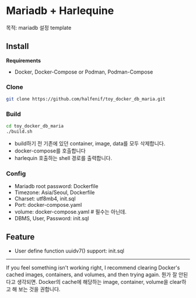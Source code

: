 # Mariadb + Harlequine

목적: mariadb 설정 template

## Install
**Requirements**
- Docker, Docker-Compose or Podman, Podman-Compose


### Clone
```bash
git clone https://github.com/halfenif/toy_docker_db_maria.git
```

### Build
```bash
cd toy_docker_db_maria
./build.sh
```
- build하기 전 기존에 있던 container, image, data를 모두 삭제합니다.
- docker-compose를 호출합니다
- harlequin 호출하는 shell 경로를 출력합니다.

### Config
- Mariadb root password: Dockerfile
- Timezone: Asia/Seoul, Dockerfile
- Charset: utf8mb4, init.sql
- Port: docker-compose.yaml
- volume: docker-compose.yaml # 필수는 아닌데.
- DBMS, User, Password: init.sql


## Feature
- User define function uuidv7() support: init.sql

---
If you feel something isn't working right, I recommend clearing Docker's cached images, containers, and volumes, and then trying again.
뭔가 잘 안된다고 생각되면. Docker의 cache에 해당하는 image, container, volume을 clear하고 해 보는 것을 권합니다.